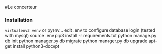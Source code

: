 #Le concerteur 


### Installation

`virtualenv3 venv` or pyenv...
edit .env to configure database login (tested with mysql)
source .env
pip3 install -r requirements.txt
python manage.py db init
python manager.py db migrate
python manager.py db upgrade
apt-get install python3-docopt
